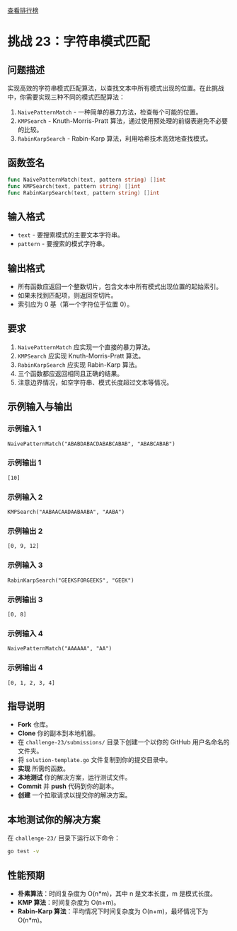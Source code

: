 [查看排行榜](SCOREBOARD.md)

# 挑战 23：字符串模式匹配

## 问题描述

实现高效的字符串模式匹配算法，以查找文本中所有模式出现的位置。在此挑战中，你需要实现三种不同的模式匹配算法：

1. `NaivePatternMatch` - 一种简单的暴力方法，检查每个可能的位置。
2. `KMPSearch` - Knuth-Morris-Pratt 算法，通过使用预处理的前缀表避免不必要的比较。
3. `RabinKarpSearch` - Rabin-Karp 算法，利用哈希技术高效地查找模式。

## 函数签名

```go
func NaivePatternMatch(text, pattern string) []int
func KMPSearch(text, pattern string) []int
func RabinKarpSearch(text, pattern string) []int
```

## 输入格式

- `text` - 要搜索模式的主要文本字符串。
- `pattern` - 要搜索的模式字符串。

## 输出格式

- 所有函数应返回一个整数切片，包含文本中所有模式出现位置的起始索引。
- 如果未找到匹配项，则返回空切片。
- 索引应为 0 基（第一个字符位于位置 0）。

## 要求

1. `NaivePatternMatch` 应实现一个直接的暴力算法。
2. `KMPSearch` 应实现 Knuth-Morris-Pratt 算法。
3. `RabinKarpSearch` 应实现 Rabin-Karp 算法。
4. 三个函数都应返回相同且正确的结果。
5. 注意边界情况，如空字符串、模式长度超过文本等情况。

## 示例输入与输出

### 示例输入 1

```
NaivePatternMatch("ABABDABACDABABCABAB", "ABABCABAB")
```

### 示例输出 1

```
[10]
```

### 示例输入 2

```
KMPSearch("AABAACAADAABAABA", "AABA")
```

### 示例输出 2

```
[0, 9, 12]
```

### 示例输入 3

```
RabinKarpSearch("GEEKSFORGEEKS", "GEEK")
```

### 示例输出 3

```
[0, 8]
```

### 示例输入 4

```
NaivePatternMatch("AAAAAA", "AA")
```

### 示例输出 4

```
[0, 1, 2, 3, 4]
```

## 指导说明

- **Fork** 仓库。
- **Clone** 你的副本到本地机器。
- 在 `challenge-23/submissions/` 目录下创建一个以你的 GitHub 用户名命名的文件夹。
- 将 `solution-template.go` 文件复制到你的提交目录中。
- **实现** 所需的函数。
- **本地测试** 你的解决方案，运行测试文件。
- **Commit** 并 **push** 代码到你的副本。
- **创建** 一个拉取请求以提交你的解决方案。

## 本地测试你的解决方案

在 `challenge-23/` 目录下运行以下命令：

```bash
go test -v
```

## 性能预期

- **朴素算法**：时间复杂度为 O(n*m)，其中 n 是文本长度，m 是模式长度。
- **KMP 算法**：时间复杂度为 O(n+m)。
- **Rabin-Karp 算法**：平均情况下时间复杂度为 O(n+m)，最坏情况下为 O(n*m)。